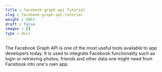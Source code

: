 ```yaml
---
title : facebook-graph-api Tutorial
slug : facebook-graph-api-tutorial
weight : 9961
draft : false
images : []
type : docs
---
```


The Facebook Graph API is one of the most useful tools available to app developers today.  It is used to integrate Facebook functionality such as login or retrieving photos, friends and other data one might need from Facebook into one's own app.  

